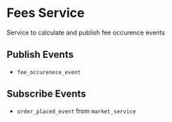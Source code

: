 # Fees Service
Service to calculate and publish fee occurence events
## Publish Events
- `fee_occurenece_event`
## Subscribe Events
- `order_placed_event` from `market_service`
